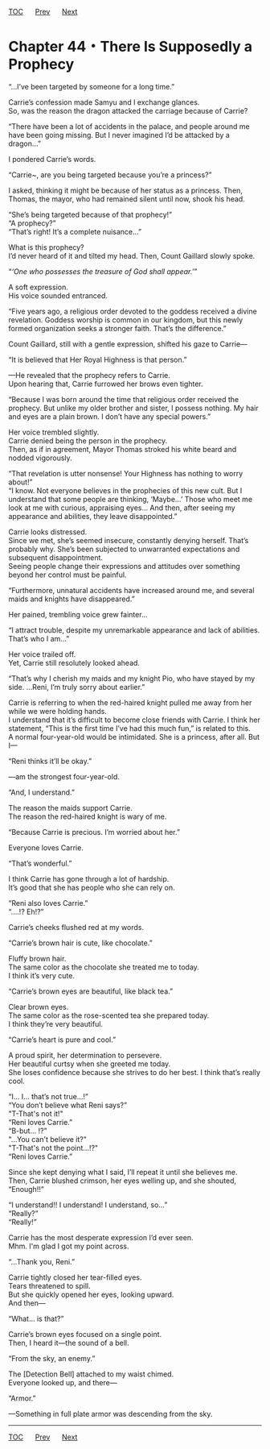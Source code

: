 [TOC](../readme.md)&nbsp;&nbsp;&nbsp;&nbsp;&nbsp;&nbsp;[Prev](Section_0043.md)&nbsp;&nbsp;&nbsp;&nbsp;&nbsp;&nbsp;[Next](Section_0045.md)



# Chapter 44・There Is Supposedly a Prophecy

“…I’ve been targeted by someone for a long time.”  
  
Carrie’s confession made Samyu and I exchange glances.  
So, was the reason the dragon attacked the carriage because of Carrie?  
  
“There have been a lot of accidents in the palace, and people around me
have been going missing. But I never imagined I’d be attacked by a
dragon…”  
  
I pondered Carrie’s words.  
  
“Carrie~, are you being targeted because you’re a princess?”  
  
I asked, thinking it might be because of her status as a princess. Then,
Thomas, the mayor, who had remained silent until now, shook his head.  
  
“She’s being targeted because of that prophecy!”  
“A prophecy?”  
“That’s right! It’s a complete nuisance…”  
  
What is this prophecy?  
I’d never heard of it and tilted my head. Then, Count Gaillard slowly
spoke.  
  
“*‘One who possesses the treasure of God shall appear.’*”  
  
A soft expression.  
His voice sounded entranced.  
  
“Five years ago, a religious order devoted to the goddess received a
divine revelation. Goddess worship is common in our kingdom, but this
newly formed organization seeks a stronger faith. That’s the
difference.”  
  
Count Gaillard, still with a gentle expression, shifted his gaze to
Carrie—  
  
“It is believed that Her Royal Highness is that person.”  
  
—He revealed that the prophecy refers to Carrie.  
Upon hearing that, Carrie furrowed her brows even tighter.  
  
“Because I was born around the time that religious order received the
prophecy. But unlike my older brother and sister, I possess nothing. My
hair and eyes are a plain brown. I don’t have any special powers.”  
  
Her voice trembled slightly.  
Carrie denied being the person in the prophecy.  
Then, as if in agreement, Mayor Thomas stroked his white beard and
nodded vigorously.  
  
“That revelation is utter nonsense! Your Highness has nothing to worry
about!”  
“I know. Not everyone believes in the prophecies of this new cult. But I
understand that some people are thinking, ‘Maybe…’ Those who meet me
look at me with curious, appraising eyes… And then, after seeing my
appearance and abilities, they leave disappointed.”  
  
Carrie looks distressed.  
Since we met, she’s seemed insecure, constantly denying herself. That’s
probably why. She’s been subjected to unwarranted expectations and
subsequent disappointment.  
Seeing people change their expressions and attitudes over something
beyond her control must be painful.  
  
“Furthermore, unnatural accidents have increased around me, and several
maids and knights have disappeared.”  
  
Her pained, trembling voice grew fainter…  
  
“I attract trouble, despite my unremarkable appearance and lack of
abilities. That’s who I am…”  
  
Her voice trailed off.  
Yet, Carrie still resolutely looked ahead.  
  
“That’s why I cherish my maids and my knight Pio, who have stayed by my
side. …Reni, I’m truly sorry about earlier.”  
  
Carrie is referring to when the red-haired knight pulled me away from
her while we were holding hands.  
I understand that it’s difficult to become close friends with Carrie. I
think her statement, “This is the first time I’ve had this much fun,” is
related to this.  
A normal four-year-old would be intimidated. She is a princess, after
all. But I—  
  
“Reni thinks it’ll be okay.”  
  
—am the strongest four-year-old.  
  
“And, I understand.”  
  
The reason the maids support Carrie.  
The reason the red-haired knight is wary of me.  
  
“Because Carrie is precious. I’m worried about her.”  
  
Everyone loves Carrie.  
  
“That’s wonderful.”  
  
I think Carrie has gone through a lot of hardship.  
It’s good that she has people who she can rely on.  
  
“Reni also loves Carrie.”  
“….!? Eh!?”  
  
Carrie’s cheeks flushed red at my words.  
  
“Carrie’s brown hair is cute, like chocolate.”  
  
Fluffy brown hair.  
The same color as the chocolate she treated me to today.  
I think it’s very cute.  
  
“Carrie’s brown eyes are beautiful, like black tea.”  
  
Clear brown eyes.  
The same color as the rose-scented tea she prepared today.  
I think they’re very beautiful.  
  
“Carrie’s heart is pure and cool.”  
  
A proud spirit, her determination to persevere.  
Her beautiful curtsy when she greeted me today.  
She loses confidence because she strives to do her best. I think that’s
really cool.  
  
“I… I… that’s not true…!”  
“You don’t believe what Reni says?”  
"T-That's not it!"  
“Reni loves Carrie.”  
“B-but… !?”  
"...You can't believe it?"  
"T-That's not the point...!?"  
“Reni loves Carrie.”  
  
Since she kept denying what I said, I’ll repeat it until she believes
me.  
Then, Carrie blushed crimson, her eyes welling up, and she shouted,
“Enough!!”  
  
“I understand!! I understand! I understand, so…”  
“Really?”  
“Really!”  
  
Carrie has the most desperate expression I’d ever seen.  
Mhm. I'm glad I got my point across.  
  
“…Thank you, Reni.”  
  
Carrie tightly closed her tear-filled eyes.  
Tears threatened to spill.  
But she quickly opened her eyes, looking upward.  
And then―  
  
“What… is that?”  
  
Carrie’s brown eyes focused on a single point.  
Then, I heard it—the sound of a bell.  
  
“From the sky, an enemy.”  
  
The \[Detection Bell\] attached to my waist chimed.  
Everyone looked up, and there—  
  
“Armor.”  
  
—Something in full plate armor was descending from the sky.  
  
  
  


---
[TOC](../readme.md)&nbsp;&nbsp;&nbsp;&nbsp;&nbsp;&nbsp;[Prev](Section_0043.md)&nbsp;&nbsp;&nbsp;&nbsp;&nbsp;&nbsp;[Next](Section_0045.md)

